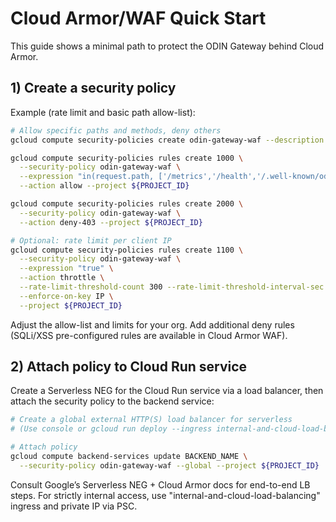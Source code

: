 # Cloud Armor/WAF Quick Start

This guide shows a minimal path to protect the ODIN Gateway behind Cloud Armor.

## 1) Create a security policy

Example (rate limit and basic path allow-list):

```bash
# Allow specific paths and methods, deny others
gcloud compute security-policies create odin-gateway-waf --description "ODIN Gateway WAF" --project ${PROJECT_ID}

gcloud compute security-policies rules create 1000 \
  --security-policy odin-gateway-waf \
  --expression "in(request.path, ['/metrics','/health','/.well-known/odin/discovery.json','/.well-known/jwks.json']) || starts_with(request.path, '/v1/')" \
  --action allow --project ${PROJECT_ID}

gcloud compute security-policies rules create 2000 \
  --security-policy odin-gateway-waf \
  --action deny-403 --project ${PROJECT_ID}

# Optional: rate limit per client IP
gcloud compute security-policies rules create 1100 \
  --security-policy odin-gateway-waf \
  --expression "true" \
  --action throttle \
  --rate-limit-threshold-count 300 --rate-limit-threshold-interval-sec 60 \
  --enforce-on-key IP \
  --project ${PROJECT_ID}
```

Adjust the allow-list and limits for your org. Add additional deny rules (SQLi/XSS pre-configured rules are available in Cloud Armor WAF).

## 2) Attach policy to Cloud Run service

Create a Serverless NEG for the Cloud Run service via a load balancer, then attach the security policy to the backend service:

```bash
# Create a global external HTTP(S) load balancer for serverless
# (Use console or gcloud run deploy --ingress internal-and-cloud-load-balancing for internal LB)

# Attach policy
gcloud compute backend-services update BACKEND_NAME \
  --security-policy odin-gateway-waf --global --project ${PROJECT_ID}
```

Consult Google’s Serverless NEG + Cloud Armor docs for end-to-end LB steps. For strictly internal access, use "internal-and-cloud-load-balancing" ingress and private IP via PSC.
